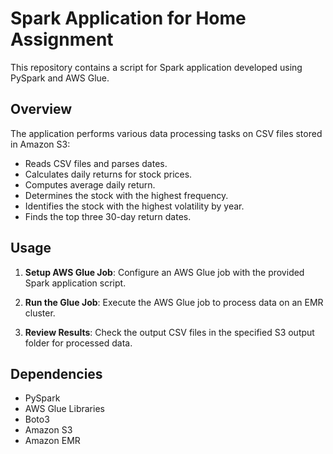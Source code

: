 # Spark Application for Home Assignment

This repository contains a script for Spark application developed using PySpark and AWS Glue.

## Overview

The application performs various data processing tasks on CSV files stored in Amazon S3:

- Reads CSV files and parses dates.
- Calculates daily returns for stock prices.
- Computes average daily return.
- Determines the stock with the highest frequency.
- Identifies the stock with the highest volatility by year.
- Finds the top three 30-day return dates.

## Usage

1. **Setup AWS Glue Job**: Configure an AWS Glue job with the provided Spark application script.

2. **Run the Glue Job**: Execute the AWS Glue job to process data on an EMR cluster.

3. **Review Results**: Check the output CSV files in the specified S3 output folder for processed data.

## Dependencies

- PySpark
- AWS Glue Libraries
- Boto3
- Amazon S3
- Amazon EMR

